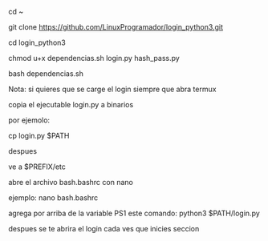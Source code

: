 
cd ~

git clone https://github.com/LinuxProgramador/login_python3.git

cd login_python3

chmod u+x dependencias.sh login.py hash_pass.py

bash dependencias.sh




Nota: si quieres que se carge el login siempre que abra termux 

copia el ejecutable login.py a binarios

por ejemolo:

cp login.py $PATH

despues 

ve a $PREFIX/etc 

abre el archivo bash.bashrc con nano 

ejemplo: nano bash.bashrc

agrega por arriba de la variable PS1 este comando: python3 $PATH/login.py

despues se te abrira el login cada ves que inicies seccion
